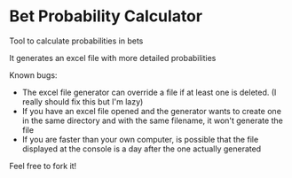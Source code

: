 # Bet Probability Calculator
Tool to calculate probabilities in bets

It generates an excel file with more detailed probabilities

Known bugs:
 - The excel file generator can override a file if at least one is deleted. (I really should fix this but I'm lazy)
 - If you have an excel file opened and the generator wants to create one in the same directory and with the same filename, it won't generate the file
 - If you are faster than your own computer, is possible that the file displayed at the console is a day after the one actually generated
 
Feel free to fork it!